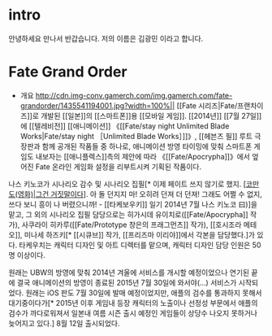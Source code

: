 # intro
안녕하세요 만나서 반갑습니다.
저의 이름은 김광민 이라고 합니다.
# Fate Grand Order
* 개요
http://cdn.img-conv.gamerch.com/img.gamerch.com/fate-grandorder/1435541194001.jpg?width=100%||
[[Fate 시리즈|Fate/프랜차이즈]]로 개발된 [[일본]]의 [[스마트폰]]용 [[모바일 게임]]. [[2014년]] [[7월 27일]]에 [[텔레비전]] [[애니메이션]] 《[[Fate/stay night Unlimited Blade Works|Fate/stay night ［Unlimited Blade Works］]]》, [[헤븐즈 필]] 루트 극장판과 함께 공개된 작품들 중 하나로, 애니메이션 방영 타이밍에 맞춰 스마트폰 게임도 내보자는 [[애니플렉스]]측의 제안에 따라 《[[Fate/Apocrypha]]》에서 엎어진 Fate 온라인 게임화 설정을 리부트시켜 기획된 작품이다.

나스 키노코가 시나리오 감수 및 시나리오 집필[* 이제 페이트 쓰지 않기로 했지. [[코만도(영화)|그건 거짓말이다]](인사). 아 돌 던지지 마! 오히려 던져 더 던져! 그래도 어쩔 수 없지, 쓰다 보니 흥이 나 버렸으니까! - [[타케보우키]] 일기 2014년 7월 나스 키노코 曰)]을 맡고, 그 외의 시나리오 집필 담당으로는 히가시데 유이치로([[Fate/Apocrypha]] 작가), 사쿠라이 히카루([[Fate/Prototype 창은의 프래그먼츠]] 작가), [[호시조라 메테오]], 미나세 하즈키[* [[시큐브]] 작가, [[프리즈마 이리야]]에서 각본을 담당했다.]가 있다. 타케우치는 캐릭터 디자인 및 아트 디렉터를 맡으며, 캐릭터 디자인 담당 인원은 50명 이상이다.

원래는 UBW의 방영에 맞춰 2014년 겨울에 서비스를 개시할 예정이었으나 연기된 끝에 결국 애니메이션의 방영이 종료된  2015년 7월 30일에 와서야(…) 서비스가 시작되었다. 원래는 iOS 판도 7월 30일에 발매 예정이었지만, 애플의 검수를 통과하지 못해서 대기중이다가[* 2015년 이후 게임내 등장 캐릭터의 노출이나 선정성 부문에서 애플의 검수가 까다로워져서 일본내 여름 시즌 출시 예정인 게임들이 상당수 나오지 못하거나 늦어지고 있다.] 8월 12일 출시되었다.

